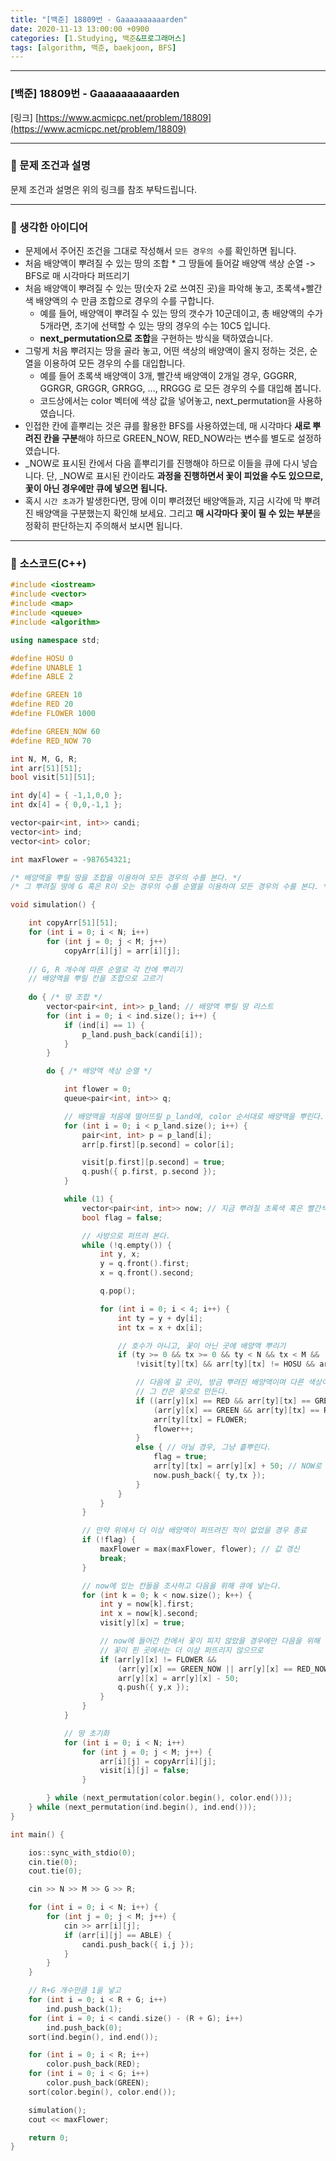 ```yaml
---
title: "[백준] 18809번 - Gaaaaaaaaaarden"
date: 2020-11-13 13:00:00 +0900
categories: [1.Studying, 백준&프로그래머스]
tags: [algorithm, 백준, baekjoon, BFS]
---
```




------

### **[백준] 18809번 - Gaaaaaaaaaarden**

[링크] [https://www.acmicpc.net/problem/18809](https://www.acmicpc.net/problem/18809)

---

### **💎 문제 조건과 설명**

문제 조건과 설명은 위의 링크를 참조 부탁드립니다.

------



### **🚀 생각한 아이디어**

* 문제에서 주어진 조건을 그대로 작성해서 `모든 경우의 수`를 확인하면 됩니다.
* 처음 배양액이 뿌려질 수 있는 땅의 조합 * 그 땅들에 들어갈 배양액 색상 순열 -> BFS로 매 시각마다 퍼뜨리기
* 처음 배양액이 뿌려질 수 있는 땅(숫자 2로 쓰여진 곳)을 파악해 놓고, 초록색+빨간색 배양액의 수 만큼 조합으로 경우의 수를 구합니다.
  * 예를 들어, 배양액이 뿌려질 수 있는 땅의 갯수가 10군데이고, 총 배양액의 수가 5개라면, 초기에 선택할 수 있는 땅의 경우의 수는 10C5 입니다.
  * **next_permutation으로 조합**을 구현하는 방식을 택하였습니다.
* 그렇게 처음 뿌려지는 땅을 골라 놓고, 어떤 색상의 배양액이 올지 정하는 것은, 순열을 이용하여 모든 경우의 수를 대입합니다.
  * 예를 들어 초록색 배양액이 3개, 빨간색 배양액이 2개일 경우, GGGRR, GGRGR, GRGGR, GRRGG, ..., RRGGG 로 모든 경우의 수를 대입해 봅니다.
  * 코드상에서는 color 벡터에 색상 값을 넣어놓고, next_permutation을 사용하였습니다.
* 인접한 칸에 흩뿌리는 것은 큐를 활용한 BFS를 사용하였는데, 매 시각마다 **새로 뿌려진 칸을 구분**해야 하므로 GREEN_NOW, RED_NOW라는 변수를 별도로 설정하였습니다.
* _NOW로 표시된 칸에서 다음 흩뿌리기를 진행해야 하므로 이들을 큐에 다시 넣습니다. 단, _NOW로 표시된 칸이라도 **과정을 진행하면서 꽃이 피었을 수도 있으므로, 꽃이 아닌 경우에만 큐에 넣으면 됩니다.**
* 혹시 `시간 초과`가 발생한다면, 땅에 이미 뿌려졌던 배양액들과, 지금 시각에 막 뿌려진 배양액을 구분했는지 확인해 보세요. 그리고 **매 시각마다 꽃이 필 수 있는 부분**을 정확히 판단하는지 주의해서 보시면 됩니다.



------

### 📜 **소스코드(C++)** 

```c++
#include <iostream>
#include <vector>
#include <map>
#include <queue>
#include <algorithm>

using namespace std;

#define HOSU 0
#define UNABLE 1
#define ABLE 2

#define GREEN 10
#define RED 20
#define FLOWER 1000

#define GREEN_NOW 60
#define RED_NOW 70

int N, M, G, R;
int arr[51][51];
bool visit[51][51];

int dy[4] = { -1,1,0,0 };
int dx[4] = { 0,0,-1,1 };

vector<pair<int, int>> candi;
vector<int> ind;
vector<int> color;

int maxFlower = -987654321;

/* 배양액을 뿌릴 땅을 조합을 이용하여 모든 경우의 수를 본다. */
/* 그 뿌려질 땅에 G 혹은 R이 오는 경우의 수를 순열을 이용하여 모든 경우의 수를 본다. */

void simulation() {

	int copyArr[51][51];
	for (int i = 0; i < N; i++) 
		for (int j = 0; j < M; j++) 
			copyArr[i][j] = arr[i][j];
		
	// G, R 개수에 따른 순열로 각 칸에 뿌리기
	// 배양액을 뿌릴 칸을 조합으로 고르기
    
	do { /* 땅 조합 */
		vector<pair<int, int>> p_land; // 배양액 뿌릴 땅 리스트	
		for (int i = 0; i < ind.size(); i++) {
			if (ind[i] == 1) {
				p_land.push_back(candi[i]);
			}
		}

		do { /* 배양액 색상 순열 */

			int flower = 0;
			queue<pair<int, int>> q;

			// 배양액을 처음에 떨어뜨릴 p_land에, color 순서대로 배양액을 뿌린다.
			for (int i = 0; i < p_land.size(); i++) {
				pair<int, int> p = p_land[i];
				arr[p.first][p.second] = color[i];

				visit[p.first][p.second] = true;
				q.push({ p.first, p.second });
			}

			while (1) {
				vector<pair<int, int>> now; // 지금 뿌려질 초록색 혹은 빨간색 배양액의 위치
				bool flag = false;

				// 사방으로 퍼뜨려 본다.
				while (!q.empty()) {
					int y, x;
					y = q.front().first;
					x = q.front().second;

					q.pop();

					for (int i = 0; i < 4; i++) {
						int ty = y + dy[i];
						int tx = x + dx[i];

						// 호수가 아니고, 꽃이 아닌 곳에 배양액 뿌리기
						if (ty >= 0 && tx >= 0 && ty < N && tx < M &&
							!visit[ty][tx] && arr[ty][tx] != HOSU && arr[ty][tx] != FLOWER) {

							// 다음에 갈 곳이, 방금 뿌려진 배양액이며 다른 색상이었을 경우
							// 그 칸은 꽃으로 만든다.
							if ((arr[y][x] == RED && arr[ty][tx] == GREEN_NOW) ||
								(arr[y][x] == GREEN && arr[ty][tx] == RED_NOW)) {
								arr[ty][tx] = FLOWER;
								flower++;
							}
							else { // 아닐 경우, 그냥 흩뿌린다.
								flag = true;
								arr[ty][tx] = arr[y][x] + 50; // NOW로 뿌린다.
								now.push_back({ ty,tx });
							}
						}
					}
				}

				// 만약 위에서 더 이상 배양액이 퍼뜨려진 적이 없었을 경우 종료
				if (!flag) {
					maxFlower = max(maxFlower, flower); // 값 갱신
					break;
				}

				// now에 있는 칸들을 조사하고 다음을 위해 큐에 넣는다.
				for (int k = 0; k < now.size(); k++) {
					int y = now[k].first;
					int x = now[k].second;
					visit[y][x] = true;

                    // now에 들어간 칸에서 꽃이 피지 않았을 경우에만 다음을 위해 큐로 넣는다.
                    // 꽃이 핀 곳에서는 더 이상 퍼뜨리지 않으므로
					if (arr[y][x] != FLOWER &&
						(arr[y][x] == GREEN_NOW || arr[y][x] == RED_NOW)) {
						arr[y][x] = arr[y][x] - 50;
						q.push({ y,x });
					}
				}
			}

			// 땅 초기화
			for (int i = 0; i < N; i++) 
				for (int j = 0; j < M; j++) {
					arr[i][j] = copyArr[i][j];
					visit[i][j] = false;
				}

		} while (next_permutation(color.begin(), color.end()));
	} while (next_permutation(ind.begin(), ind.end()));
}

int main() {

	ios::sync_with_stdio(0);
	cin.tie(0);
	cout.tie(0);

	cin >> N >> M >> G >> R;

	for (int i = 0; i < N; i++) {
		for (int j = 0; j < M; j++) {
			cin >> arr[i][j];
			if (arr[i][j] == ABLE) {
				candi.push_back({ i,j });
			}
		}
	}

	// R+G 개수만큼 1을 넣고
	for (int i = 0; i < R + G; i++)
		ind.push_back(1);
	for (int i = 0; i < candi.size() - (R + G); i++)
		ind.push_back(0);
	sort(ind.begin(), ind.end());

	for (int i = 0; i < R; i++)
		color.push_back(RED);
	for (int i = 0; i < G; i++)
		color.push_back(GREEN);
	sort(color.begin(), color.end());

	simulation();
	cout << maxFlower;

	return 0;
}
```

